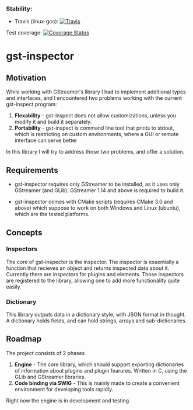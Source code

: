 ### Stability:
- Travis (linux-gcc): [![Travis](https://travis-ci.org/noamotto/gst-inspector.svg?branch=master)](https://travis-ci.org/noamotto/gst-inspector)

Test coverage: [![Coverage Status](https://coveralls.io/repos/github/noamotto/gst-inspector/badge.svg?branch=master)](https://coveralls.io/github/noamotto/gst-inspector?branch=master)


# gst-inspector

## Motivation

While working with GStreamer's library I had to implement additional types and interfaces, and I encountered two problems working with the current gst-inspect program:

1. **Flexability** - gst-inspect does not allow customizations, unless you modify it and build it separately.
2. **Portability** - gst-inspect is command line tool that prints to stdout, which is restricting on custom environments, where a GUI or remote interface can serve better

In this library I will try to address those two problems, and offer a solution.

## Requirements

- gst-inspector requires only GStreamer to be installed, as it uses only GStreamer (and GLib). GStreamer 1.14 and above is required to build it.

- gst-inspector comes with CMake scripts (requires CMake 3.0 and above) which suppose to work on both Windows and Linux (ubuntu), which are the tested platforms.

## Concepts

### Inspectors

The core of gst-inspector is the inspector. The inspector is essentially a function that recieves an object and returns inspected data about it. Currently there are inspectors for plugins and elements. Those inspectors are registered to the library, allowing one to add more functionality quite easily.

### Dictionary

This library outputs data in a dictionary style, with JSON format in thought. A dictionary holds fields, and can hold strings, arrays and sub-dictionaries.

## Roadmap

The project consists of 2 phases

1. **Engine** - The core library, which should support exporting dictionaries of information about plugins and plugin fearures. Written in C, using the GLib and GStreamer libraries.
2. **Code binding via SWIG** - This is mainly made to create a convenient environment for developing tools rapidly.

Right now the engine is in development and testing.
